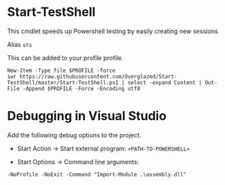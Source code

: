 # Start-TestShell

This cmdlet speeds up Powershell testing by easily creating new sessions 

Alias `sts`

This can be added to your profile profile. 

```
New-Item -Type file $PROFILE -force
iwr https://raw.githubusercontent.com/Overglazed/Start-TestShell/master/Start-TestShell.ps1 | select -expand Content | Out-File -Append $PROFILE -Force -Encoding utf8
```

# Debugging in Visual Studio

Add the following debug options to the project. 

- Start Action -> Start external program: `<PATH-TO-POWERSHELL>`

- Start Options -> Command line arguments:
```
-NoProfile -NoExit -Command "Import-Module .\assembly.dll"
```
